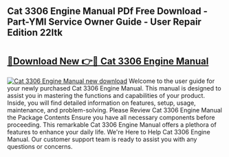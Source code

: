 ## Cat 3306 Engine Manual PDf Free Download - Part-YMI Service Owner Guide - User Repair Edition 22Itk

# <h2><a href="http://bc41251.oget.top/?id=Cat+3306+Engine+Manual">🔗Download New 👉🔴 Cat 3306 Engine Manual</a></h2>

[![Cat 3306 Engine Manual new download](https://i.imgur.com/5g1atiW.png)](http://bc41251.oget.top/?id=Cat+3306+Engine+Manual)
Welcome to the user guide for your newly purchased Cat 3306 Engine Manual. This manual is designed to assist you in mastering the functions and capabilities of your product. Inside, you will find detailed information on features, setup, usage, maintenance, and problem-solving. Please Review Cat 3306 Engine Manual the Package Contents Ensure you have all necessary components before proceeding. This remarkable Cat 3306 Engine Manual offers a plethora of features to enhance your daily life. We're Here to Help Cat 3306 Engine Manual. Our customer support team is ready to assist you with any questions or concerns.
